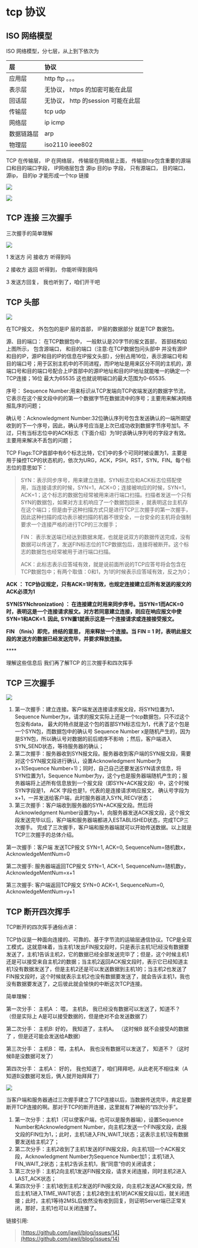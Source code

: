 # tcp 协议

## ISO 网络模型

ISO 网络模型，分七层，从上到下依次为

| 层 | 协议 |
| :--- | :--- |
| 应用层 | http ftp 。。。 |
| 表示层 | 无协议， https 的加密可能在此层 |
| 回话层 | 无协议， http 的session 可能在此层 |
| 传输层 | tcp udp |
| 网络层 | ip icmp |
| 数据链路层 | arp |
| 物理层 | iso2110 ieee802 |

TCP 在传输层， IP 在网络层， 传输层在网络层上面， 传输层tcp包含重要的源端口和目的端口字段， IP网络层包含 源ip 目的ip 字段， 只有源端口， 目的端口， 源ip， 目的ip 才能形成一个tcp 链接

![](../../.gitbook/assets/image%20%286%29.png)

  


![](../../.gitbook/assets/image%20%281%29.png)

## TCP 连接 三次握手

三次握手的简单理解

![](../../.gitbook/assets/image%20%282%29.png)

1 发送方 问 接收方 听得到吗

2 接收方 返回 听得到， 你能听得到我吗

3 发送方回复， 我也听到了，咱们开干吧

## TCP 头部

![](../../.gitbook/assets/image%20%287%29.png)

在TCP报文， 外包包的是IP 层的首部， IP层的数据部分 就是TCP 数据包。

源、目的端口： 在TCP数据包中， 一般默认是20字节的报文首部， 首部结构如上图所示， 包含源端口， 和目的端口（注意:在TCP数据包问头部中 并没有源IP和目的IP，源IP和目的IP的信息在IP报文头部），分别占用16位，表示源端口号和目的端口号；用于区别主机中的不同进程，而IP地址是用来区分不同的主机的，源端口号和目的端口号配合上IP首部中的源IP地址和目的IP地址就能唯一的确定一个TCP连接；16位 最大为65535 这也就说明端口的最大范围为0-65535.

序号： Sequence Number:用来标识从TCP发端向TCP收端发送的数据字节流，它表示在这个报文段中的的第一个数据字节在数据流中的序号；主要用来解决网络报乱序的问题；

确认号：Acknowledgment Number:32位确认序列号包含发送确认的一端所期望收到的下一个序号，因此，确认序号应当是上次已成功收到数据字节序号加1。不过，只有当标志位中的ACK标志（下面介绍）为1时该确认序列号的字段才有效。主要用来解决不丢包的问题；

TCP Flags:TCP首部中有6个标志比特，它们中的多个可同时被设置为1，主要是用于操控TCP的状态机的，依次为URG，ACK，PSH，RST，SYN，FIN。每个标志位的意思如下：



> SYN：表示同步序号，用来建立连接。SYN标志位和ACK标志位搭配使用，当连接请求的时候，SYN=1，ACK=0；连接被响应的时候，SYN=1，ACK=1；这个标志的数据包经常被用来进行端口扫描。扫描者发送一个只有SYN的数据包，如果对方主机响应了一个数据包回来 ，就表明这台主机存在这个端口；但是由于这种扫描方式只是进行TCP三次握手的第一次握手，因此这种扫描的成功表示被扫描的机器不很安全，一台安全的主机将会强制要求一个连接严格的进行TCP的三次握手；
>
> FIN： 表示发送端已经达到数据末尾，也就是说双方的数据传送完成，没有数据可以传送了，发送FIN标志位的TCP数据包后，连接将被断开。这个标志的数据包也经常被用于进行端口扫描。
>
> ACK：此标志表示应答域有效，就是说前面所说的TCP应答号将会包含在TCP数据包中；有两个取值：0和1，为1的时候表示应答域有效，反之为0；

**ACK ： TCP协议规定，只有ACK=1时有效，也规定连接建立后所有发送的报文的ACK必须为1**

**SYN\(SYNchronization\) ： 在连接建立时用来同步序号。当SYN=1而ACK=0时，表明这是一个连接请求报文。对方若同意建立连接，则应在响应报文中使SYN=1和ACK=1. 因此, SYN置1就表示这是一个连接请求或连接接受报文。**

**FIN （finis）即完，终结的意思， 用来释放一个连接。当 FIN = 1 时，表明此报文段的发送方的数据已经发送完毕，并要求释放连接。**

\*\*\*\*

理解这些信息后 我们再了解TCP 的三次握手和四次挥手

## TCP 三次握手

![](../../.gitbook/assets/image%20%289%29.png)



1. 第一次握手：建立连接。客户端发送连接请求报文段，将SYN位置为1，Sequence Number为x，请求的报文实际上还是一个tcp数据包，只不过这个包没有data， 最大的特点就是这个包的首部SYN标志位为1，代表了这个包是一个SYN包，而数据包中的确认号 Sequence Number x是随机产生的，因为是SYN包，所以确认号对数据的前后顺序不影响 ；然后，客户端进入SYN\_SEND状态，等待服务器的确认；
2. 第二次握手：服务器收到SYN报文段。服务器收到客户端的SYN报文段，需要对这个SYN报文段进行确认，设置Acknowledgment Number为x+1\(Sequence Number+1\)；同时，自己自己还要发送SYN请求信息，将SYN位置为1，Sequence Number为y，这个y也是服务器端随机产生的；服务器端将上述所有信息放到一个报文段（即SYN+ACK报文段）中，这个时候SYN字段是1， ACK 字段也是1，代表的是连接请求响应报文， 确认号字段为x+1，一并发送给客户端，此时服务器进入SYN\_RECV状态；
3. 第三次握手：客户端收到服务器的SYN+ACK报文段。然后将Acknowledgment Number设置为y+1，向服务器发送ACK报文段，这个报文段发送完毕以后，客户端和服务器端都进入ESTABLISHED状态，完成TCP三次握手。 完成了三次握手，客户端和服务器端就可以开始传送数据。以上就是TCP三次握手的总体介绍。 

第一次握手：客户端  发送TCP报文 SYN=1, ACK=0, SequenceNum=随机数x， AcknowledgeMentNum=0

第二次握手:  服务器端返回TCP报文 SYN=1, ACK=1, SequenceNum=随机数y， AcknowledgeMentNum=x+1

第三次握手: 客户端返回TCP报文  SYN=0 ACK=1, SequenceNum=0, AcknowledgeMentNum=y+1



## TCP 断开四次挥手

TCP断开的四次挥手通俗点讲：

TCP协议是一种面向连接的、可靠的、基于字节流的运输层通信协议。TCP是全双工模式，这就意味着，当主机1发出FIN报文段时，只是表示主机1已经没有数据要发送了，主机1告诉主机2，它的数据已经全部发送完毕了；但是，这个时候主机1还是可以接受来自主机2的数据；当主机2返回ACK报文段时，表示它已经知道主机1没有数据发送了，但是主机2还是可以发送数据到主机1的；当主机2也发送了FIN报文段时，这个时候就表示主机2也没有数据要发送了，就会告诉主机1，我也没有数据要发送了，之后彼此就会愉快的中断这次TCP连接。

简单理解：

第一次分手： 主机A ： 喂， 主机B， 我已经没有数据可以发送了，知道不？ （但是实际上 A是可以接受数据的，但是绝对不会发送数据了）

第二次分手： 主机B:  好的， 我知道了，主机A。 （这时候B 就不会接受A的数据了 ，但是还可能会发送给A数据）

第三次分手： 主机B：  喂，主机A， 我也没有数据可以发送了， 知道不？（这时候B是没数据可发了）

第四次分手： 主机A： 好的， 我也知道了，咱们拜拜吧，从此老死不相往来（A 知道B没数据可发后，俩人就开始拜拜了）

![](../../.gitbook/assets/image%20%288%29.png)



当客户端和服务器通过三次握手建立了TCP连接以后，当数据传送完毕，肯定是要断开TCP连接的啊。那对于TCP的断开连接，这里就有了神秘的“四次分手”。

1. 第一次分手：主机1（可以使客户端，也可以是服务器端），设置Sequence Number和Acknowledgment Number，向主机2发送一个FIN报文段，此报文段的FIN位为1，；此时，主机1进入FIN\_WAIT\_1状态；这表示主机1没有数据要发送给主机2了；
2. 第二次分手：主机2收到了主机1发送的FIN报文段，向主机1回一个ACK报文段，Acknowledgment Number为Sequence Number加1；主机1进入FIN\_WAIT\_2状态；主机2告诉主机1，我“同意”你的关闭请求；
3. 第三次分手：主机2向主机1发送FIN报文段，请求关闭连接，同时主机2进入LAST\_ACK状态；
4. 第四次分手：主机1收到主机2发送的FIN报文段，向主机2发送ACK报文段，然后主机1进入TIME\_WAIT状态；主机2收到主机1的ACK报文段以后，就关闭连接；此时，主机1等待2MSL后依然没有收到回复，则证明Server端已正常关闭，那好，主机1也可以关闭连接了。



链接引用:

> [https://github.com/jawil/blog/issues/14](https://github.com/jawil/blog/issues/14)

